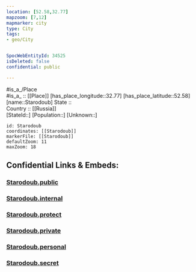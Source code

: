 ```yaml
---
location: [52.58,32.77] 
mapzoom: [7,12] 
mapmarker: city 
type: City
tags:
- geo/City


SpocWebEntityId: 34525
isDeleted: false
confidential: public

---
```

#is_a_/Place  
#is_a_ :: [[Place]] 
[has_place_longitude::32.77] 
[has_place_latitude::52.58] 
[name::Starodoub] 
State ::  
Country :: [[Russia]]  
[StateId::] 
[Population::] 
[Unknown::] 


```leaflet
id: Starodoub
coordinates: [[Starodoub]] 
markerFile: [[Starodoub]] 
defaultZoom: 11 
maxZoom: 18
```


## Confidential Links & Embeds: 

### [Starodoub.public](/_public/\Earth\Continent\Europe\Europe~East\Russia\Russia~Central\Bryansk_Oblast\CityStarodoub.public.md) 

### [Starodoub.internal](/_internal/\Earth\Continent\Europe\Europe~East\Russia\Russia~Central\Bryansk_Oblast\CityStarodoub.internal.md) 

### [Starodoub.protect](/_protect/\Earth\Continent\Europe\Europe~East\Russia\Russia~Central\Bryansk_Oblast\CityStarodoub.protect.md) 

### [Starodoub.private](/_private/\Earth\Continent\Europe\Europe~East\Russia\Russia~Central\Bryansk_Oblast\CityStarodoub.private.md) 

### [Starodoub.personal](/_personal/\Earth\Continent\Europe\Europe~East\Russia\Russia~Central\Bryansk_Oblast\CityStarodoub.personal.md) 

### [Starodoub.secret](/_secret/\Earth\Continent\Europe\Europe~East\Russia\Russia~Central\Bryansk_Oblast\CityStarodoub.secret.md)

